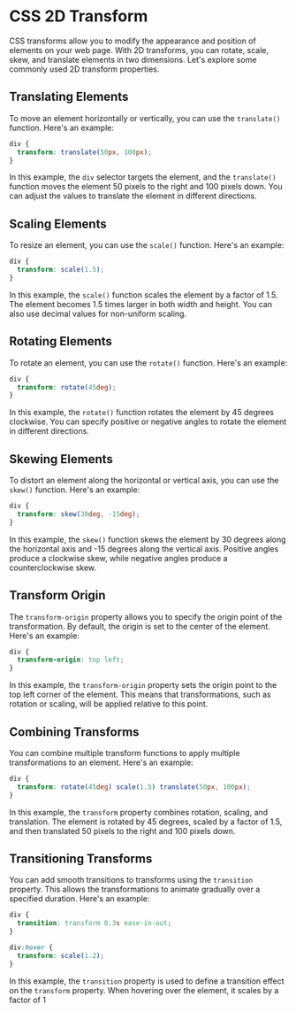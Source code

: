 
# CSS 2D Transform

CSS transforms allow you to modify the appearance and position of elements on your web page. With 2D transforms, you can rotate, scale, skew, and translate elements in two dimensions. Let's explore some commonly used 2D transform properties.

## Translating Elements

To move an element horizontally or vertically, you can use the `translate()` function. Here's an example:

```css
div {
  transform: translate(50px, 100px);
}
```

In this example, the `div` selector targets the element, and the `translate()` function moves the element 50 pixels to the right and 100 pixels down. You can adjust the values to translate the element in different directions.

## Scaling Elements

To resize an element, you can use the `scale()` function. Here's an example:

```css
div {
  transform: scale(1.5);
}
```

In this example, the `scale()` function scales the element by a factor of 1.5. The element becomes 1.5 times larger in both width and height. You can also use decimal values for non-uniform scaling.

## Rotating Elements

To rotate an element, you can use the `rotate()` function. Here's an example:

```css
div {
  transform: rotate(45deg);
}
```

In this example, the `rotate()` function rotates the element by 45 degrees clockwise. You can specify positive or negative angles to rotate the element in different directions.

## Skewing Elements

To distort an element along the horizontal or vertical axis, you can use the `skew()` function. Here's an example:

```css
div {
  transform: skew(30deg, -15deg);
}
```

In this example, the `skew()` function skews the element by 30 degrees along the horizontal axis and -15 degrees along the vertical axis. Positive angles produce a clockwise skew, while negative angles produce a counterclockwise skew.

## Transform Origin

The `transform-origin` property allows you to specify the origin point of the transformation. By default, the origin is set to the center of the element. Here's an example:

```css
div {
  transform-origin: top left;
}
```

In this example, the `transform-origin` property sets the origin point to the top left corner of the element. This means that transformations, such as rotation or scaling, will be applied relative to this point.

## Combining Transforms

You can combine multiple transform functions to apply multiple transformations to an element. Here's an example:

```css
div {
  transform: rotate(45deg) scale(1.5) translate(50px, 100px);
}
```

In this example, the `transform` property combines rotation, scaling, and translation. The element is rotated by 45 degrees, scaled by a factor of 1.5, and then translated 50 pixels to the right and 100 pixels down.

## Transitioning Transforms

You can add smooth transitions to transforms using the `transition` property. This allows the transformations to animate gradually over a specified duration. Here's an example:

```css
div {
  transition: transform 0.3s ease-in-out;
}

div:hover {
  transform: scale(1.2);
}
```

In this example, the `transition` property is used to define a transition effect on the `transform` property. When hovering over the element, it scales by a factor of 1
